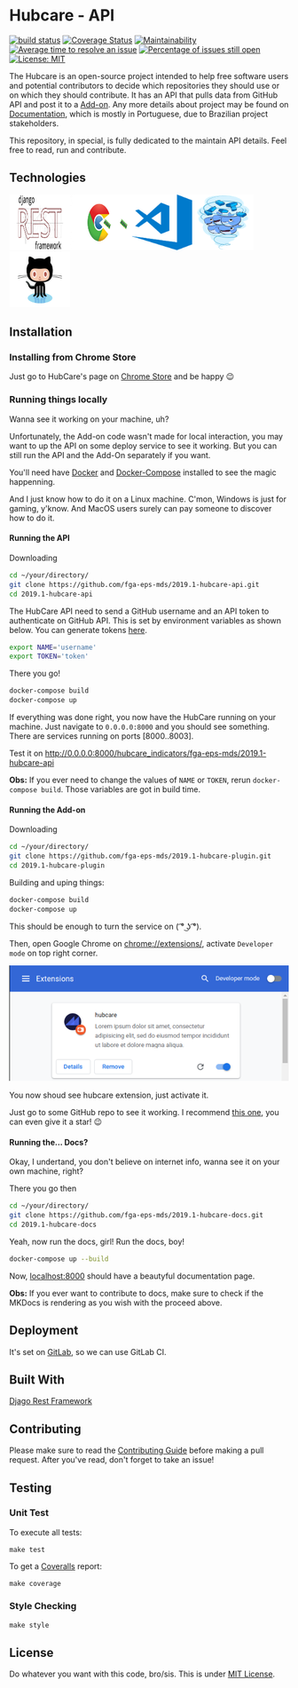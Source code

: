 # Hubcare - API

[![build status](https://gitlab.com/cjjcastro/2019-1-hubcare-api/badges/master/pipeline.svg)](https://gitlab.com/cjjcastro/2019-1-hubcare-api/pipelines)
[![Coverage Status](https://coveralls.io/repos/github/fga-eps-mds/2019.1-hubcare-api/badge.svg?branch=29-setup_ci_pipeline)](https://coveralls.io/github/fga-eps-mds/2019.1-hubcare-api?branch=29-setup_ci_pipeline)
[![Maintainability](https://api.codeclimate.com/v1/badges/956d64084dec1bc50ad3/maintainability)](https://codeclimate.com/github/fga-eps-mds/2019.1-hubcare-api/maintainability)
[![Average time to resolve an issue](http://isitmaintained.com/badge/resolution/fga-eps-mds/2019.1-hubcare-api.svg)](http://isitmaintained.com/project/fga-eps-mds/2019.1-hubcare-api "Average time to resolve an issue")
[![Percentage of issues still open](http://isitmaintained.com/badge/open/fga-eps-mds/2019.1-hubcare-api.svg)](http://isitmaintained.com/project/fga-eps-mds/2019.1-hubcare-api "Percentage of issues still open")
[![License: MIT](https://img.shields.io/badge/License-MIT-yellow.svg)](https://opensource.org/licenses/MIT)

The Hubcare is an open-source project intended to help free software users and potential contributors to decide which repositories they should use or on which they should contribute. It has an API that pulls data from GitHub API and post it to a [Add-on](https://github.com/fga-eps-mds/2019.1-hubcare-plugin). Any more details about project may be found on [Documentation](https://cjjcastro.gitlab.io/2019-1-hubcare-docs/), which is mostly in Portuguese, due to Brazilian project stakeholders.

This repository, in special, is fully dedicated to the maintain API details. Feel free to read, run and contribute.

## Technologies

<img src="docs/images/django-rest-framework.png" alt="DjangoRest" height="100" width="110"/><img src="docs/images/chrome.gif" alt="Chrome" height="100" width="110"/><img src="docs/images/vscode.png" alt="Vscode" height="100" width="110"/><img src="docs/images/docker.gif" alt="Docker" height="100" width="110"/><img src="docs/images/github.gif" alt="Github" height="100" width="110"/>

## Installation

### Installing from Chrome Store

Just go to HubCare's page on [Chrome Store](https://chrome.google.com/webstore/detail/hubcare-check-github-repo/jaalemmhbmjojoppdncnekgnjgfbfbda?hl=pt-PT) and be happy :wink:

### Running things locally

Wanna see it working on your machine, uh?

Unfortunately, the Add-on code wasn't made for local interaction, you may want to up the API on some deploy service to see it working. But you can still run the API and the Add-On separately if you want.

You'll need have [Docker](https://docs.docker.com/install/) and [Docker-Compose](https://docs.docker.com/compose/install/) installed to see the magic happenning.

And I just know how to do it on a Linux machine. C'mon, Windows is just for gaming, y'know. And MacOS users surely can pay someone to discover how to do it.

#### Running the API

Downloading

```bash
cd ~/your/directory/
git clone https://github.com/fga-eps-mds/2019.1-hubcare-api.git
cd 2019.1-hubcare-api
```

The HubCare API need to send a GitHub username and an API token to authenticate on GitHub API. This is set by environment variables as shown below. You can generate tokens [here](https://github.com/settings/tokens).

```bash
export NAME='username'
export TOKEN='token'
```

There you go!

```bash
docker-compose build
docker-compose up
```

If everything was done right, you now have the HubCare running on your machine. Just navigate to `0.0.0.0:8000` and you should see something. There are services running on ports [8000..8003].

Test it on http://0.0.0.0:8000/hubcare_indicators/fga-eps-mds/2019.1-hubcare-api

**Obs:** If you ever need to change the values of `NAME` or `TOKEN`, rerun `docker-compose build`. Those variables are got in build time.

#### Running the Add-on

Downloading

```bash
cd ~/your/directory/
git clone https://github.com/fga-eps-mds/2019.1-hubcare-plugin.git
cd 2019.1-hubcare-plugin
```

Building and uping things:

```bash
docker-compose build
docker-compose up
```

This should be enough to turn the service on ( ͡° ͜ʖ ͡°).

Then, open Google Chrome on [chrome://extensions/](chrome://extensions/), activate `Developer mode` on top right corner.

![Developer Mode](docs/images/chromeext.png)

You now shoud see hubcare extension, just activate it.

Just go to some GitHub repo to see it working. I recommend [this one](https://github.com/fga-eps-mds/2019.1-hubcare-api), you can even give it a star! :wink:

#### Running the... Docs?

Okay, I undertand, you don't believe on internet info, wanna see it on your own machine, right?

There you go then

```bash
cd ~/your/directory/
git clone https://github.com/fga-eps-mds/2019.1-hubcare-docs.git
cd 2019.1-hubcare-docs
```

Yeah, now run the docs, girl! Run the docs, boy!

```bash
docker-compose up --build
```

Now, [localhost:8000](localhost:8000) should have a beautyful documentation page.

**Obs:** If you ever want to contribute to docs, make sure to check if the MKDocs is rendering as you wish with the proceed above.

## Deployment

It's set on [GitLab](https://gitlab.com/cjjcastro/2019-1-hubcare-api), so we can use GitLab CI.

## Built With 

[Djago Rest Framework](https://www.django-rest-framework.org/)

## Contributing

Please make sure to read the [Contributing Guide](https://github.com/fga-eps-mds/2019.1-hubcare-api/blob/master/.github/CONTRIBUTING.md) before making a pull request. After you've read, don't forget to take an issue!

## Testing

### Unit Test

To execute all tests:

```shell
make test
```

To get a [Coveralls](https://docs.coveralls.io/) report:

```shell
make coverage
```

### Style Checking

```shell
make style
```

## License

Do whatever you want with this code, bro/sis. This is under [MIT License](./LICENSE).